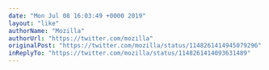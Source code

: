 ```yaml
---
date: "Mon Jul 08 16:03:49 +0000 2019"
layout: "like"
authorName: "Mozilla"
authorUrl: "https://twitter.com/mozilla"
originalPost: "https://twitter.com/mozilla/status/1148261414945079296"
inReplyTo: "https://twitter.com/mozilla/status/1148261414093631489"
---
```

